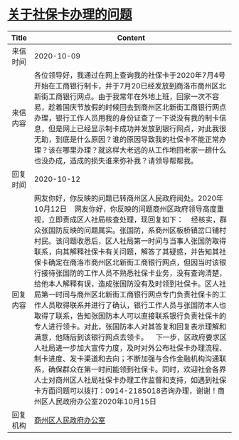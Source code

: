 # <a href="http://www.shangluo.gov.cn/zmhd/ldxxxx.jsp?urltype=leadermail.LeaderMailContentUrl&wbtreeid=1112&leadermailid=6510">关于社保卡办理的问题</a>
| Title |                                                                                                                                                                                                                                                                               Content                                                                                                                                                                                                                                                                                |
|:-----:|----------------------------------------------------------------------------------------------------------------------------------------------------------------------------------------------------------------------------------------------------------------------------------------------------------------------------------------------------------------------------------------------------------------------------------------------------------------------------------------------------------------------------------------------------------------------|
| 来信时间  | 2020-10-09                                                                                                                                                                                                                                                                                                                                                                                                                                                                                                                                                           |
| 来信内容  | 各位领导好，我通过在网上查询我的社保卡于2020年7月4号开始在工商银行制卡，并于7月20已经发放到商洛市商州区北新街工商银行网点。由于我常年在外地上班，回家一次不容易，趁着国庆节放假的时候回去到商州区北新街工商银行网点办理，银行工作人员用我的身份证查了一下说没有我的制卡信息，但是网上已经显示制卡成功并发放到银行网点，对此我很无助，到底是什么原因？谁的原因导致我的社保卡不能正常办理？该在哪里办理？就这样大老远的从工作地回老家一趟什么也没办成，造成的损失谁来弥补我？请领导帮帮我。                                                                                                                                                                                                                                                                                                                    |
| 回复时间  | 2020-10-12                                                                                                                                                                                                                                                                                                                                                                                                                                                                                                                                                           |
| 回复内容  | 网友你好，你反映的问题已转商州区人民政府阅处。2020年10月12日    网友你好，你反映的问题商州区政府领导高度重视，立即责成区人社局核查处理，现回复如下：    经核实，群众张国防反映的问题属实。张国防，系商州区板桥镇岔口铺村村民。该问题收悉后，区人社局第一时间与当事人张国防取得联系，向其解释社保卡有关问题，解答了其疑惑，并告知其社保卡确定在商洛市商州区北新街工商银行网点，但因当时该银行接待张国防的工作人员不熟悉社保卡业务，没有查询清楚，给他本人解释有误，造成张国防没有及时领到社保卡。区人社局第一时间与商州区北新街工商银行网点专门负责社保卡的工作人员取得联系并进行了确认，银行工作人员与张国防本人也取得了联系，告知张国防本人可以直接联系银行负责社保卡的专人进行领卡。对此，张国防本人对其答复和回复表示理解和满意，他随后到该银行网点去领卡。    下一步，区政府要求区人社局进一步加大宣传力度，及时对外公布社保卡办理流程、制卡进度、发卡渠道和去向；不断加强与合作金融机构沟通联系，确保群众在第一时间能领到社保卡。同时，欢迎社会各界人士对商州区人社局社保卡办理工作监督和支持，如遇到社保卡方面问题可以拨打：0914-2185018咨询办理，谢谢！商州区人民政府办公室2020年10月15日 |
| 回复机构  | <a href="../../categories/agencies/商州区人民政府办公室.md">商州区人民政府办公室</a>                                                                                                                                                                                                                                                                                                                                                                                                                                                                                                       |
